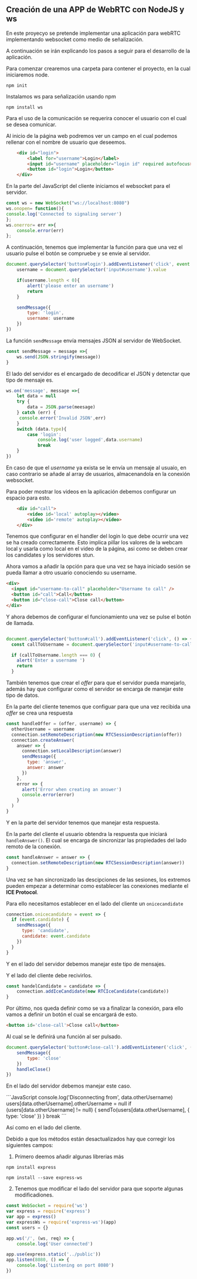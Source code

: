 ## Creación de una APP de WebRTC con NodeJS y ws

En este proyecyo se pretende implementar una aplicación para webRTC implementando websocket como medio de señalización.

A continuación se irán explicando los pasos a seguir para el desarrollo de la aplicación.

Para comenzar crearemos una carpeta para contener el proyecto, en la cual iniciaremos node.

```shell
npm init
```

Instalamos ws para señalización usando npm

```shell
npm install ws
```

Para el uso de la comunicación se requerira conocer el usuario con el cual se desea comunicar.

Al inicio de la página web podremos ver un campo en el cual podemos rellenar con el nombre de usuario que deseemos.

```html
    <div id="login">
        <label for="username">Login</label>
        <input id="username" placeholder="login id" required autofocus>
        <button id="login">Login</button>
    </div>
```

En la parte del JavaScript del cliente iniciamos el websocket para el servidor.

```JavaScript
const ws = new WebSocket("ws://localhost:8080")
ws.onopen= function(){
console.log('Connected to signaling server')
};
ws.onerror= err =>{
    console.error(err)
};
```

A continuación, tenemos que implementar la función para que una vez el usuario pulse el botón se compruebe y se envie al servidor.

```JavaScript
document.querySelector('button#login').addEventListener('click', event => {
    username = document.querySelector('input#username').value

    if(username.length < 0){
        alert('please enter an username')
        return
    }

    sendMessage({
        type: 'login',
        username: username
    })
})
```

La función ``sendMessage`` envía mensajes JSON al servidor de WebSocket.

```JavaScript
const sendMessage = message =>{
    ws.send(JSON.stringify(message))
}
```

El lado del servidor es el encargado de decodificar el JSON y detenctar que tipo de mensaje es.

```JavaScript
ws.on('message', message =>{
    let data = null
    try {
        data = JSON.parse(meesage)
    } catch (err) {
     console.error('Invalid JSON',err)   
    }
    switch (data.type){
        case 'login':
            console.log('user logged',data.username)
            break
    }
})
```

En caso de que el _username_ ya exista se le envía un mensaje al usuaio, en caso contrario se añade al array de usuarios, almacenandola en la conexión websocket.

Para poder mostrar los videos en la aplicación debemos configurar un espacio para esto.

```html
    <div id="call">
        <video id='local' autoplay></video>
        <video id='remote' autoplay></video>
    </div>
```

Tenemos que configurar en el handler del login lo que debe ocurrir una vez se ha creado correctamente. Esto implica pillar los valores de la webcam local y usarla como local en el video de la página, asi como se deben crear los candidates y los servidores stun.

Ahora vamos a añadir la opción para que una vez se haya iniciado sesión se pueda llamar a otro usuario conociendo su username.

```html
<div>
  <input id="username-to-call" placeholder="Username to call" />
  <button id="call">Call</button>
  <button id="close-call">Close call</button>
</div>
```

Y ahora debemos de configurar el funcionamiento una vez se pulse el botón de llamada.

```JavaScript

document.querySelector('button#call').addEventListener('click', () => {
  const callToUsername = document.querySelector('input#username-to-call').value

  if (callToUsername.length === 0) {
    alert('Enter a username ')
    return
  }
```

También tenemos que crear el _offer_ para que el servidor pueda manejarlo, además hay que configurar como el servidor se encarga de manejar este tipo de datos.

En la parte del cliente tenemos que configuar para que una vez recibida una _offer_ se crea una respuesta

```JavaScript
const handleOffer = (offer, username) => {
  otherUsername = username
  connection.setRemoteDescription(new RTCSessionDescription(offer))
  connection.createAnswer(
    answer => {
      connection.setLocalDescription(answer)
      sendMessage({
        type: 'answer',
        answer: answer
      })
    },
    error => {
      alert('Error when creating an answer')
      console.error(error)
    }
  )
}
```

Y en la parte del servidor tenemos que manejar esta respuesta.

En la parte del cliente el usuario obtendra la respuesta que iniciará ``handleAnswer()``. El cual se encarga de sincronizar las propiedades del lado remoto de la conexión.

```JavaScript
const handleAnswer = answer => {
  connection.setRemoteDescription(new RTCSessionDescription(answer))
}
```

Una vez se han sincronizado las descipciones de las sesiones, los extremos pueden empezar a determinar como establecer las conexiones mediante el **ICE Protocol**.

Para ello necesitamos establecer en el lado del cliente un ``onicecandidate``

```JavaScript
connection.onicecandidate = event => {
  if (event.candidate) {
    sendMessage({
      type: 'candidate',
      candidate: event.candidate
    })
  }
}
```

Y en el lado del servidor debemos manejar este tipo de mensajes.

Y el lado del cliente debe recivirlos.

```JavaScript
const handelCandidate = candidate => {
    connection.addIceCandidate(new RTCIceCandidate(candidate))
}
```


Por último, nos queda definir como se va a finalizar la conexión, para ello vamos a definir un botón el cual se encargará de esto.

```html
<button id='close-call'>Close call</button>
```

Al cual se le definirá una función al ser pulsado.

```JavaScript
document.querySelector('button#close-call').addEventListener('click', () => {
    sendMessage({
        type: 'close'
    })
    handleClose()
})
```

En el lado del servidor debemos manejar este caso.

´´´JavaScript
  console.log('Disconnecting from', data.otherUsername)
  users[data.otherUsername].otherUsername = null
  if (users[data.otherUsername] != null) {
    sendTo(users[data.otherUsername], { type: 'close' })
  }
  break
´´´

Así como en el lado del cliente.

Debido a que los métodos están desactualizados hay que corregir los siguientes campos:
1. Primero deemos añadir algunas librerias más

```shell
npm install express
```

```shell
npm install --save express-ws
```

2. Tenemos que modificar el lado del servidor para que soporte algunas modificadiones.


```JavaScript
const WebSocket = require('ws')
var express = require('express')
var app = express()
var expressWs = require('express-ws')(app)
const users = {}

app.ws('/', (ws, req) => {
    console.log('User connected')
```

```JavaScript
app.use(express.static('../public'))
app.listen(8080, () => {
    console.log('Listening on port 8080')
})
```